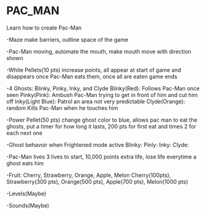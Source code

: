 # PAC_MAN
Learn how to create Pac-Man

-Maze
make barriers, outline space of the game

-Pac-Man
moving, automate the mouth, make mouth move with direction shown

-White Pellets(10 pts)
increase points, all appear at start of game and disappears once Pac-Man eats them, once all are eaten game ends

-4 Ghosts: Blinky, Pinky, Inky, and Clyde
Blinky(Red): Follows Pac-Man once seen
Pinky(Pink): Ambush Pac-Man trying to get in front of him and cut him off
Inky(Light Blue): Patrol an area not very predictable
Clyde(Orange): random 
Kills Pac-Man when he touches him

-Power Pellet(50 pts)
change ghost color to blue, allows pac man to eat the ghosts, put a timer for how long it lasts, 200 pts for first eat and times 2 for each next one 

-Ghost behavoir when Frightened mode active 
Blinky: 
Pinly:
Inky:
Clyde:

-Pac-Man lives
3 lives to start, 10,000 points extra life, lose life everytime a ghost eats him

-Fruit: Cherry, Strawberry, Orange, Apple, Melon
Cherry(100pts), Strawberry(300 pts), Orange(500 pts), Apple(700 pts), Melon(1000 pts)

-Levels(Maybe)

-Sounds(Maybe)
